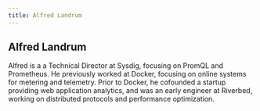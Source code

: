 ```yaml
---
title: Alfred Landrum
---
```


## Alfred Landrum

Alfred is a a Technical Director at Sysdig, focusing on PromQL and Prometheus. He previously worked at Docker, focusing on online systems for metering and telemetry. Prior to Docker, he cofounded a startup providing web application analytics, and was an early engineer at Riverbed, working on distributed protocols and performance optimization. 
